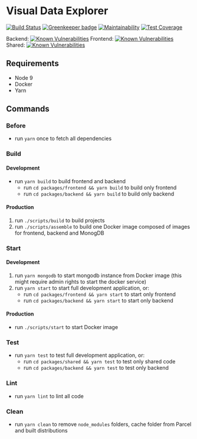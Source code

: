 # Visual Data Explorer

[![Build Status](https://travis-ci.com/floric/dranim.svg?branch=master)](https://travis-ci.com/floric/dranim)
[![Greenkeeper badge](https://badges.greenkeeper.io/floric/Masterthesis_Prototype.svg)](https://greenkeeper.io/)
[![Maintainability](https://api.codeclimate.com/v1/badges/11ca2c9099496836609c/maintainability)](https://codeclimate.com/github/floric/dranim/maintainability)
[![Test Coverage](https://api.codeclimate.com/v1/badges/11ca2c9099496836609c/test_coverage)](https://codeclimate.com/github/floric/dranim/test_coverage)

Backend: [![Known Vulnerabilities](https://snyk.io/test/github/floric/dranim/badge.svg?targetFile=packages/backend/package.json)](https://snyk.io/test/github/floric/dranim) Frontend: [![Known Vulnerabilities](https://snyk.io/test/github/floric/dranim/badge.svg?targetFile=packages/frontend/package.json)](https://snyk.io/test/github/floric/dranim) Shared: [![Known Vulnerabilities](https://snyk.io/test/github/floric/dranim/badge.svg?targetFile=packages/shared/package.json)](https://snyk.io/test/github/floric/dranim)

## Requirements

- Node 9
- Docker
- Yarn

## Commands

### Before

- run `yarn` once to fetch all dependencies

### Build

#### Development

- run `yarn build` to build frontend and backend
  - run `cd packages/frontend && yarn build` to build only frontend
  - run `cd packages/backend && yarn build` to build only backend

#### Production

1.  run `./scripts/build` to build projects
2.  run `./scripts/assemble` to build one Docker image composed of images for frontend, backend and MonogDB

### Start

#### Development

1.  run `yarn mongodb` to start mongodb instance from Docker image (this might require admin rights to start the docker service)
2.  run `yarn start` to start full development application, or:
    - run `cd packages/frontend && yarn start` to start only frontend
    - run `cd packages/backend && yarn start` to start only backend

#### Production

- run `./scripts/start` to start Docker image

### Test

- run `yarn test` to test full development application, or:
  - run `cd packages/shared && yarn test` to test only shared code
  - run `cd packages/backend && yarn test` to test only backend

### Lint

- run `yarn lint` to lint all code

### Clean

- run `yarn clean` to remove `node_modules` folders, cache folder from Parcel and built distributions
